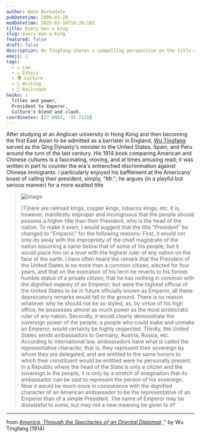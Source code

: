```yaml
---
author: Nate Barksdale
pubDatetime: 2009-01-20
modDatetime: 2025-03-10T18:29:18Z
title: Every man a king
slug: every-man-a-king
featured: false
draft: false
description: Wu Tingfang shares a compelling perspective on the title of the American president, advocating for a change to "Emperor" to elevate the position and reflect its true significance.
emoji: 👑
tags:
  - ⚖️ Law
  - ⚖️ Ethics
  - 🌍 Culture
  - 📝 Writing
  - 🚂 Railroads
haiku: |
  Titles and power,  
  President to Emperor,  
  Culture's blend and clash.
coordinates: [37.0902, -95.7129]
---
```


After studying at an Anglican university in Hong Kong and then becoming the first East Asian to be admitted as a barrister in England, [Wu Tingfang](http://en.wikipedia.org/wiki/Wu_Tingfang) served as the Qing Dynasty's minister to the United States, Spain, and Peru around the turn of the last century. His 1914 book comparing American and Chinese cultures is a fascinating, moving, and at times amusing read; it was written in part to counter the era's entrenched discrimination against Chinese immigrants. I particularly enjoyed his bafflement at the Americans' boast of calling their president, simply, "Mr."; he argues (in a playful but serious manner) for a more exalted title

> ![image](http://culture-making.com/media/450px-Wu_Tingfang1_210.jpg)
>
> [T]here are railroad kings, copper kings, tobacco kings, etc. It is, however, manifestly improper and incongruous that the people should possess a higher title than their President, who is the head of the nation. To make it even, I would suggest that the title “President” be changed to “Emperor,” for the following reasons: First, it would not only do away with the impropriety of the chief magistrate of the nation assuming a name below that of some of his people, but it would place him on a level with the highest ruler of any nation on the face of the earth. I have often heard the remark that the President of the United States is no more than a common citizen, elected for four years, and that on the expiration of his term he reverts to his former humble status of a private citizen; that he has nothing in common with the dignified majesty of an Emperor; but were the highest official of the United States to be in future officially known as Emperor, all these depreciatory remarks would fall to the ground. There is no reason whatever why he should not be so styled, as, by virtue of his high office, he possesses almost as much power as the most aristocratic ruler of any nation. Secondly, it would clearly demonstrate the sovereign power of the people; a people who could make and unmake an Emperor, would certainly be highly respected. Thirdly, the United States sends ambassadors to Germany, Austria, Russia, etc. According to international law, ambassadors have what is called the representative character, that is, they represent their sovereign by whom they are delegated, and are entitled to the same honors to which their constituent would be entitled were he personally present. In a Republic where the head of the State is only a citizen and the sovereign is the people, it is only by a stretch of imagination that its ambassador can be said to represent the person of his sovereign. Now it would be much more in consonance with the dignified character of an American ambassador to be the representative of an Emperor than of a simple President. The name of Emperor may be distasteful to some, but may not a new meaning be given to it?

---

from _[America, Through the Spectacles of an Oriental Diplomat](http://books.google.com/books?id=VTcTAAAAYAAJ&printsec=frontcover&dq=america+through+the+spectacles&ei=U9N0SfLhHobWlQTa9ZG6Dg#)_ ," by Wu Tingfang (1914)
